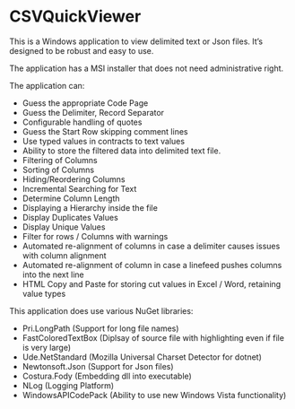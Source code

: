 # CSVQuickViewer

This is a Windows application to view delimited text or Json files.
It’s designed to be robust and easy to use.

The application has a MSI installer that does not need administrative right. 

The application can:
* Guess the appropriate Code Page
* Guess the Delimiter, Record Separator
* Configurable handling of quotes
* Guess the Start Row skipping comment lines
* Use typed values in contracts to text values
* Ability to store the filtered data into delimited text file. 
* Filtering of Columns
* Sorting of Columns
* Hiding/Reordering Columns
* Incremental Searching for Text
* Determine Column Length
* Displaying a Hierarchy inside the file
* Display Duplicates Values
* Display Unique Values
* Filter for rows / Columns with warnings
* Automated re-alignment of columns in case a delimiter causes issues with column alignment
* Automated re-alignment of column in case a linefeed pushes columns into the next line
* HTML Copy and Paste for storing cut values in Excel / Word,  retaining value types

This application does use various NuGet libraries:
* Pri.LongPath (Support for long file names)
* FastColoredTextBox (Diplsay of source file with highlighting even if file is very large)
* Ude.NetStandard  (Mozilla Universal Charset Detector for dotnet)
* Newtonsoft.Json (Support for Json files)
* Costura.Fody (Embedding dll into executable)
* NLog (Logging Platform)
* WindowsAPICodePack (Ability to use new Windows Vista functionality)
